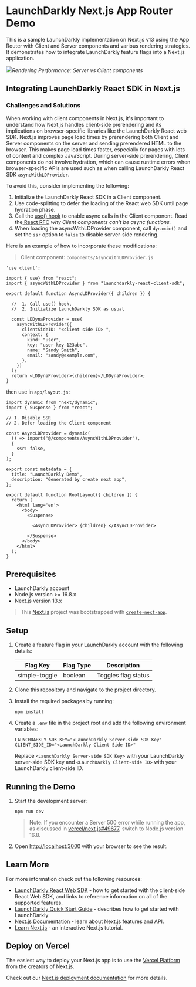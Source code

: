 # LaunchDarkly Next.js App Router Demo

This is a sample LaunchDarkly implementation on Next.js v13 using the App Router with Client and Server components and various rendering strategies. It demonstrates how to integrate LaunchDarkly feature flags into a Next.js application.



![](img/overview.gif)*Rendering Performance: Server vs Client components*


##  Integrating LaunchDarkly React SDK in Next.js
### Challenges and Solutions


When working with client components in Next.js, it's important to understand how Next.js handles client-side prerendering and its implications on browser-specific libraries like the LaunchDarkly React web SDK. Next.js improves page load times by prerendering both Client and Server components on the server and sending prerendered HTML to the browser. This makes page load times faster, especially for pages with lots of content and complex JavaScript. During server-side prerendering, Client components do not involve hydration, which can cause runtime errors when browser-specific APIs are used such as when calling LaunchDarkly React SDK `asyncWithLDProvider`.

To avoid this, consider implementing the following:

1. Initialize the LaunchDarkly React SDK in a Client component.
2. Use code-splitting to defer the loading of the React web SDK until page hydration phase.
3. Call the [use() hook](https://github.com/acdlite/rfcs/blob/first-class-promises/text/0000-first-class-support-for-promises.md#usepromise) to enable async calls in the Client component. Read the[ React RFC](https://github.com/acdlite/rfcs/blob/first-class-promises/text/0000-first-class-support-for-promises.md#why-cant-client-components-be-async-functions) *why Client components can't be async functions.*
4. When loading the asyncWithLDProvider component, call `dynamic()` and set the `ssr` option to `false` to disable server-side rendering.

Here is an example of how to incorporate these modifications:

> Client component: `components/AsyncWithLDProvider.js`
```
'use client';

import { use} from "react";
import { asyncWithLDProvider } from "launchdarkly-react-client-sdk";

export default function AsyncLDProvider({ children }) {
 
  //  1. Call use() hook,
  //  2. Initialize LaunchDarkly SDK as usual

  const LDDynaProvider = use(
    asyncWithLDProvider({
      clientSideID: "<client side ID> ",
      context: {
        kind: "user",
        key: "user-key-123abc",
        name: "Sandy Smith",
        email: "sandy@example.com",
      },
    })
  );
  return <LDDynaProvider>{children}</LDDynaProvider>;
}
```

then use in  `app/layout.js`:

```
import dynamic from "next/dynamic";
import { Suspense } from "react";

// 1. Disable SSR
// 2. Defer loading the Client component

const AsyncLDProvider = dynamic(
  () => import("@/components/AsyncWithLDProvider"),
  {
    ssr: false,
  }
);

export const metadata = {
  title: "LaunchDarkly Demo",
  description: "Generated by create next app",
};

export default function RootLayout({ children }) {
  return (
    <html lang='en'>
      <body>
        <Suspense>
          
          <AsyncLDProvider> {children} </AsyncLDProvider>

        </Suspense>
      </body>
    </html>
  );
}
```


## Prerequisites
- LaunchDarkly account
- Node.js version >= 16.8.x
- Next.js version 13.x
  
>This [Next.js](https://nextjs.org/) project was bootstrapped with [`create-next-app`](https://github.com/vercel/next.js/tree/canary/packages/create-next-app).



## Setup
1. Create a feature flag in your LaunchDarkly account with the following details:

   | Flag Key      | Flag Type | Description         |
   | ------------- | --------- | ------------------- |
   | simple-toggle | boolean   | Toggles flag status |

2. Clone this repository and navigate to the project directory.
3. Install the required packages by running:

    ```
    npm install
    ```
4. Create a `.env` file in the project root and add the following environment variables:
    ```
    LAUNCHDARKLY_SDK_KEY="<LaunchDarkly Server-side SDK Key"
    CLIENT_SIDE_ID="<LaunchDarkly Client Side ID>"
    ```
    Replace `<LaunchDarkly Server-side SDK Key>` with your LaunchDarkly server-side SDK key and `<LaunchDarkly Client-side ID>` with your LaunchDarkly client-side ID.

## Running the Demo

1. Start the development server:

    ```
    npm run dev
    ```
    > Note: If you encounter a Server 500 error while running the app, as discussed in [vercel/next.js#49677](https://github.com/vercel/next.js/issues/49677), switch to Node.js version 16.8.
2. Open [http://localhost:3000](http://localhost:3000) with your browser to see the result.


## Learn More

For more information check out the following resources:
- [LaunchDarkly React Web SDK](https://docs.launchdarkly.com/sdk/client-side/react/react-web) - how to get started with the client-side React Web SDK, and links to reference information on all of the supported features.
- [LaunchDarkly Quick Start Guide](https://docs.launchdarkly.com/home/getting-started) - describes how to get started with LaunchDarkly
- [Next.js Documentation](https://nextjs.org/docs) - learn about Next.js features and API.
- [Learn Next.js](https://nextjs.org/learn) - an interactive Next.js tutorial.




## Deploy on Vercel

The easiest way to deploy your Next.js app is to use the [Vercel Platform](https://vercel.com/new?utm_medium=default-template&filter=next.js&utm_source=create-next-app&utm_campaign=create-next-app-readme) from the creators of Next.js.

Check out our [Next.js deployment documentation](https://nextjs.org/docs/deployment) for more details.
